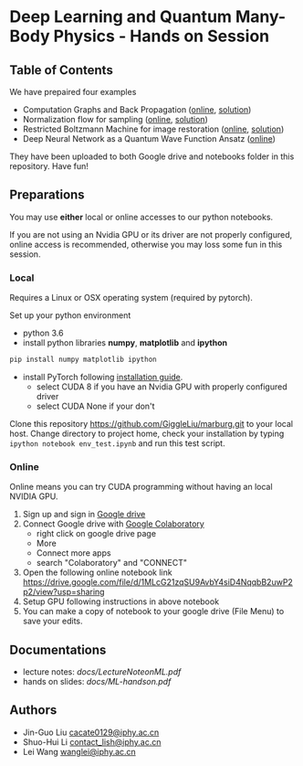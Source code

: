 # Deep Learning and Quantum Many-Body Physics - Hands on Session

## Table of Contents
We have prepaired four examples
* Computation Graphs and Back Propagation ([online](https://goo.gl/6d2sei), [solution](https://goo.gl/DZtidF))
* Normalization flow for sampling ([online](https://goo.gl/8Caymh), [solution](https://goo.gl/FhAHRZ))
* Restricted Boltzmann Machine for image restoration ([online](https://goo.gl/d7kPzy), [solution](https://goo.gl/VxYYQX))
* Deep Neural Network as a Quantum Wave Function Ansatz ([online](https://goo.gl/vPFtdU))

They have been uploaded to both Google drive and notebooks folder in this repository. Have fun! 

## Preparations
You may use **either** local or online accesses to our python notebooks.

If you are not using an Nvidia GPU or its driver are not properly configured, online access is recommended,
otherwise you may loss some fun in this session.

### Local
Requires a Linux or OSX operating system (required by pytorch).

Set up your python environment
* python 3.6
* install python libraries **numpy**, **matplotlib** and **ipython**
```bash
pip install numpy matplotlib ipython
```
* install PyTorch following [installation guide](http://pytorch.org/).
    * select CUDA 8 if you have an Nvidia GPU with properly configured driver
    * select CUDA None if your don't

Clone this repository https://github.com/GiggleLiu/marburg.git to your local host.
Change directory to project home, check your installation by typing `ipython notebook env_test.ipynb` and run this test script.

### Online
Online means you can try CUDA programming without having an local NVIDIA GPU.
1. Sign up and sign in [Google drive](https://drive.google.com/)
2. Connect Google drive with [Google Colaboratory](https://colab.research.google.com)
    - right click on google drive page
    - More
    - Connect more apps
    - search "Colaboratory" and "CONNECT"
3. Open the following online notebook link
    https://drive.google.com/file/d/1MLcG21zqSU9AvbY4siD4NqqbB2uwP2p2/view?usp=sharing
4. Setup GPU following instructions in above notebook
5. You can make a copy of notebook to your google drive (File Menu) to save your edits.

## Documentations
* lecture notes: *docs/LectureNoteonML.pdf*
* hands on slides: *docs/ML-handson.pdf*

## Authors
* Jin-Guo Liu <cacate0129@iphy.ac.cn>
* Shuo-Hui Li <contact_lish@iphy.ac.cn>
* Lei Wang <wanglei@iphy.ac.cn>
